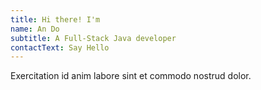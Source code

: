```yaml
---
title: Hi there! I'm
name: An Do
subtitle: A Full-Stack Java developer
contactText: Say Hello
---
```


Exercitation id anim labore sint et commodo nostrud dolor.
